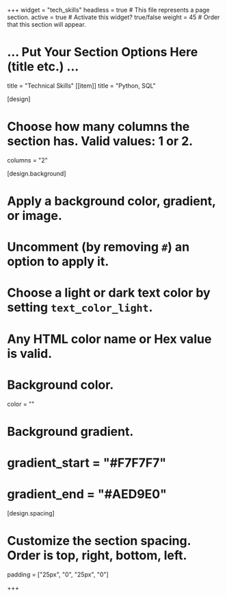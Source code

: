 +++
widget = "tech_skills"
headless = true  # This file represents a page section.
active = true  # Activate this widget? true/false
weight = 45  # Order that this section will appear.

# ... Put Your Section Options Here (title etc.) ...
title = "Technical Skills"
[[item]]
  title = "Python, SQL"

[design]
  # Choose how many columns the section has. Valid values: 1 or 2.
  columns = "2"

[design.background]
  # Apply a background color, gradient, or image.
  #   Uncomment (by removing `#`) an option to apply it.
  #   Choose a light or dark text color by setting `text_color_light`.
  #   Any HTML color name or Hex value is valid.

  # Background color.
  color = ""

  # Background gradient.
  # gradient_start = "#F7F7F7"
  # gradient_end = "#AED9E0"

[design.spacing]
  # Customize the section spacing. Order is top, right, bottom, left.
  padding = ["25px", "0", "25px", "0"]

+++
